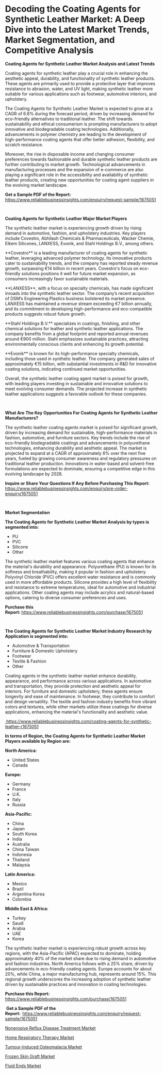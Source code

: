 <p><h1>Decoding the Coating Agents for Synthetic Leather Market: A Deep Dive into the Latest Market Trends, Market Segmentation, and Competitive Analysis</h1></p><p><strong>Coating Agents for Synthetic Leather Market Analysis and Latest Trends</strong></p>
<p><p>Coating agents for synthetic leather play a crucial role in enhancing the aesthetic appeal, durability, and functionality of synthetic leather products. These agents are primarily used to provide a protective layer that improves resistance to abrasion, water, and UV light, making synthetic leather more suitable for various applications such as footwear, automotive interiors, and upholstery.</p><p>The Coating Agents for Synthetic Leather Market is expected to grow at a CAGR of 6.8% during the forecast period, driven by increasing demand for eco-friendly alternatives to traditional leather. The shift towards sustainability and ethical consumerism is prompting manufacturers to adopt innovative and biodegradable coating technologies. Additionally, advancements in polymer chemistry are leading to the development of high-performance coating agents that offer better adhesion, flexibility, and scratch resistance.</p><p>Moreover, the rise in disposable income and changing consumer preferences towards fashionable and durable synthetic leather products are further contributing to market growth. Technological advancements in manufacturing processes and the expansion of e-commerce are also playing a significant role in the accessibility and availability of synthetic leather products, creating new opportunities for coating agent suppliers in the evolving market landscape.</p></p>
<p><strong>Get a Sample PDF of the Report:&nbsp;</strong> <a href="https://www.reliablebusinessinsights.com/enquiry/request-sample/1675051?utm_campaign=1475&utm_medium=2&utm_source=Github&utm_content=ia&utm_term=10102024&utm_id=coating-agents-for-synthetic-leather">https://www.reliablebusinessinsights.com/enquiry/request-sample/1675051</a></p>
<p>&nbsp;</p>
<p><strong>Coating Agents for Synthetic Leather Major Market Players</strong></p>
<p><p>The synthetic leather market is experiencing growth driven by rising demand in automotive, fashion, and upholstery industries. Key players include Covestro, Abhilash Chemicals & Pharmaceuticals, Wacker Chemie, Elkem Silicones, LANXESS, Evonik, and Stahl Holdings B.V., among others.</p><p>**Covestro** is a leading manufacturer of coating agents for synthetic leather, leveraging advanced polymer technology. Its innovative products cater to sustainability trends, and the company has reported steady revenue growth, surpassing €14 billion in recent years. Covestro's focus on eco-friendly solutions positions it well for future market expansion, as consumers increasingly favor sustainable materials.</p><p>**LANXESS**, with a focus on specialty chemicals, has made significant inroads into the synthetic leather sector. The company’s recent acquisition of DSM’s Engineering Plastics business bolstered its market presence. LANXESS has maintained a revenue stream exceeding €7 billion annually, and its commitment to developing high-performance and eco-compatible products suggests robust future growth.</p><p>**Stahl Holdings B.V.** specializes in coatings, finishing, and other chemical solutions for leather and synthetic leather applications. The company benefits from a global footprint and reported annual revenues around €900 million. Stahl emphasizes sustainable practices, attracting environmentally conscious clients and enhancing its growth potential.</p><p>**Evonik** is known for its high-performance specialty chemicals, including those used in synthetic leather. The company generated sales of approximately €15 billion, with substantial investments in R&D for innovative coating solutions, indicating continued market opportunities.</p><p>Overall, the synthetic leather coating agent market is poised for growth, with leading players investing in sustainable and innovative solutions to meet evolving consumer demands. The projected increase in synthetic leather applications suggests a favorable outlook for these companies.</p></p>
<p>&nbsp;</p>
<p><strong>What Are The Key Opportunities For Coating Agents for Synthetic Leather Manufacturers?</strong></p>
<p><p>The synthetic leather coating agents market is poised for significant growth, driven by increasing demand for sustainable, high-performance materials in fashion, automotive, and furniture sectors. Key trends include the rise of eco-friendly biodegradable coatings and advancements in polyurethane technologies, enhancing durability and aesthetic appeal. The market is projected to expand at a CAGR of approximately 6% over the next five years, fueled by growing consumer awareness and regulatory pressures on traditional leather production. Innovations in water-based and solvent-free formulations are expected to dominate, ensuring a competitive edge in this evolving landscape by 2028.</p></p>
<p><strong>Inquire or Share Your Questions If Any Before Purchasing This Report:</strong> <a href="https://www.reliablebusinessinsights.com/enquiry/pre-order-enquiry/1675051?utm_campaign=1475&utm_medium=2&utm_source=Github&utm_content=ia&utm_term=10102024&utm_id=coating-agents-for-synthetic-leather">https://www.reliablebusinessinsights.com/enquiry/pre-order-enquiry/1675051</a></p>
<p>&nbsp;</p>
<p><strong>Market Segmentation</strong></p>
<p><strong>The Coating Agents for Synthetic Leather Market Analysis by types is segmented into:</strong></p>
<p><ul><li>PU</li><li>PVC</li><li>Silicone</li><li>Other</li></ul></p>
<p><p>The synthetic leather market features various coating agents that enhance the material's durability and appearance. Polyurethane (PU) is known for its softness and breathability, making it popular in fashion and upholstery. Polyvinyl Chloride (PVC) offers excellent water resistance and is commonly used in more affordable products. Silicone provides a high level of flexibility and resistance to extreme temperatures, ideal for automotive and industrial applications. Other coating agents may include acrylics and natural-based options, catering to diverse consumer preferences and uses.</p></p>
<p><strong>Purchase this Report:&nbsp;</strong><a href="https://www.reliablebusinessinsights.com/purchase/1675051?utm_campaign=1475&utm_medium=2&utm_source=Github&utm_content=ia&utm_term=10102024&utm_id=coating-agents-for-synthetic-leather">https://www.reliablebusinessinsights.com/purchase/1675051</a></p>
<p>&nbsp;</p>
<p><strong>The Coating Agents for Synthetic Leather Market Industry Research by Application is segmented into:</strong></p>
<p><ul><li>Automotive & Transportation</li><li>Furniture & Domestic Upholstery</li><li>Footwear</li><li>Textile & Fashion</li><li>Other</li></ul></p>
<p><p>Coating agents in the synthetic leather market enhance durability, appearance, and performance across various applications. In automotive and transportation, they provide protection and aesthetic appeal for interiors. For furniture and domestic upholstery, these agents ensure longevity and ease of maintenance. In footwear, they contribute to comfort and design versatility. The textile and fashion industry benefits from vibrant colors and textures, while other markets utilize these coatings for diverse applications, enhancing the material's functionality and aesthetic value.</p></p>
<p><a href="https://www.reliablebusinessinsights.com/coating-agents-for-synthetic-leather-r1675051?utm_campaign=1475&utm_medium=2&utm_source=Github&utm_content=ia&utm_term=10102024&utm_id=coating-agents-for-synthetic-leather">&nbsp;https://www.reliablebusinessinsights.com/coating-agents-for-synthetic-leather-r1675051</a></p>
<p><strong>In terms of Region, the Coating Agents for Synthetic Leather Market Players available by Region are:</strong></p>
<p>
    <p> <strong> North America: </strong>
        <ul>
            <li>United States</li>
            <li>Canada</li>
        </ul>
        </p> 
    <p> <strong> Europe: </strong>
        <ul>
            <li>Germany</li>
            <li>France</li>
            <li>U.K.</li>
            <li>Italy</li>
            <li>Russia</li>
        </ul>
        </p> 
    <p> <strong> Asia-Pacific: </strong>
        <ul>
            <li>China</li>
            <li>Japan</li>
            <li>South Korea</li>
            <li>India</li>
            <li>Australia</li>
            <li>China Taiwan</li>
            <li>Indonesia</li>
            <li>Thailand</li>
            <li>Malaysia</li>
        </ul>
        </p> 
    <p> <strong> Latin America: </strong>
        <ul>
            <li>Mexico</li>
            <li>Brazil</li>
            <li>Argentina Korea</li>
            <li>Colombia</li>
        </ul>
        </p> 
    <p> <strong> Middle East & Africa: </strong>
        <ul>
            <li>Turkey</li>
            <li>Saudi</li>
            <li>Arabia</li>
            <li>UAE</li>
            <li>Korea</li>
        </ul>
    </p>
    </p>
<p><p>The synthetic leather market is experiencing robust growth across key regions, with the Asia-Pacific (APAC) expected to dominate, holding approximately 40% of the market share due to rising demand in automotive and fashion industries. North America follows with a 25% share, driven by advancements in eco-friendly coating agents. Europe accounts for about 20%, while China, a major manufacturing hub, represents around 15%. This regional growth underscores the increasing adoption of synthetic leather driven by sustainable practices and innovation in coating technologies.</p></p>
<p><strong>Purchase this Report: </strong><a href="https://www.reliablebusinessinsights.com/purchase/1675051?utm_campaign=1475&utm_medium=2&utm_source=Github&utm_content=ia&utm_term=10102024&utm_id=coating-agents-for-synthetic-leather">https://www.reliablebusinessinsights.com/purchase/1675051</a></p>
<p>&nbsp;<strong>Get a Sample PDF of the Report:&nbsp;&nbsp;</strong><a href="https://www.reliablebusinessinsights.com/enquiry/request-sample/1675051?utm_campaign=1475&utm_medium=2&utm_source=Github&utm_content=ia&utm_term=10102024&utm_id=coating-agents-for-synthetic-leather">https://www.reliablebusinessinsights.com/enquiry/request-sample/1675051</a></p>
<p><strong></strong></p>
<p><p><a href="https://www.linkedin.com/pulse/nonerosive-reflux-disease-treatment-mosaic-piecing-together-0cvlf?utm_campaign=1475&utm_medium=2&utm_source=Github&utm_content=ia&utm_term=10102024&utm_id=coating-agents-for-synthetic-leather">Nonerosive Reflux Disease Treatment Market</a></p><p><a href="https://www.linkedin.com/pulse/global-perspectives-home-respiratory-therapy-market-trends-forecast-eqeqc?utm_campaign=1475&utm_medium=2&utm_source=Github&utm_content=ia&utm_term=10102024&utm_id=coating-agents-for-synthetic-leather">Home Respiratory Therapy Market</a></p><p><a href="https://www.linkedin.com/pulse/emerging-opportunities-challenges-global-tumour-induced-myvbf?utm_campaign=1475&utm_medium=2&utm_source=Github&utm_content=ia&utm_term=10102024&utm_id=coating-agents-for-synthetic-leather">Tumour-Induced Osteomalacia Market</a></p><p><a href="https://www.linkedin.com/pulse/future-trends-global-frozen-skin-graft-market-insights-analysis-bboef?utm_campaign=1475&utm_medium=2&utm_source=Github&utm_content=ia&utm_term=10102024&utm_id=coating-agents-for-synthetic-leather">Frozen Skin Graft Market</a></p><p><a href="https://github.com/FlorianWolf90/Market-Research-Report-List-1/blob/main/fluid-ends-market.md?utm_campaign=1475&utm_medium=2&utm_source=Github&utm_content=ia&utm_term=10102024&utm_id=coating-agents-for-synthetic-leather">Fluid Ends Market</a></p></p>